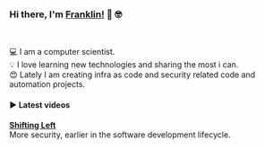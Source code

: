 ### Hi there, I'm [Franklin!](https://franklin-resume.herokuapp.com/) 👋 🤓

<!--
**thedevilsvoice/thedevilsvoice** is a ✨ _special_ ✨ repository because its `README.md` (this file) appears on your GitHub profile.

Here are some ideas to get you started:

- 🔭 I’m currently working on ...
- 🌱 I’m currently learning ...
- 👯 I’m looking to collaborate on ...
- 🤔 I’m looking for help with ...
- 💬 Ask me about ...
- 📫 How to reach me: ...
- 😄 Pronouns: ...
- ⚡ Fun fact: ...
-->

<br />

💻  I am a computer scientist. <br />
💡  I love learning new technologies and sharing the most i can. <br />
😍  Lately I am creating infra as code and security related code and automation projects. <br />

####  ▶️ Latest videos

<!-- YT LIST START -->

**[Shifting Left](https://youtu.be/XX0KX-4Q7es)**
<br /> More security, earlier in the software development lifecycle.
